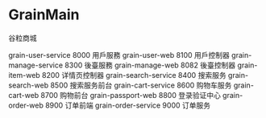 # GrainMain
谷粒商城

grain-user-service 8000 用戶服務
grain-user-web 8100 用戶控制器
grain-manage-service 8300 後臺服務
grain-manage-web 8082 後臺控制器
grain-item-web 8200 详情页控制器
grain-search-service 8400 搜索服务
grain-search-web 8500 搜索服务前台
grain-cart-service 8600 购物车服务
grain-cart-web 8700 购物前台
grain-passport-web 8800 登录验证中心
grain-order-web 8900  订单前端
grain-order-service 9000 订单服务

